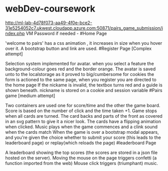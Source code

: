 # webDev-coursework

http://ml-lab-4d78f073-aa49-4f0e-bce2-31e5254052c7.ukwest.cloudapp.azure.com:50871/pairs_game_submission/index.php 
VM Password if needed - #Home Page

'welcome to pairs' has a css animation , it increases in size when you hover over it.
A bootstrap button and link are used.
#Register Page [Complex attempt]

Selection system implemented for avatar. when you select a feature the background-colour goes red and the border orange.
The avatar is saved unto to the localstorage as it proved to big/cumbersome for cookies
the form is actioned to the same page, when you register you are directed to the home page
If the nickame is invalid, the textbox turns red and a guide is shown beneath.
nickname is stored on a cookie and session variable
#Pairs game [medium attempt]

Two containers are used one for score/time and the other the game board.
Score is based on the number of click and the time taken +1. Game stops when all cards are turned.
The card backs and parts of the front as covered in an svg pattern to give it a nicer look.
The cards have a flipping animation when clicked. Music plays when the game commences and a clink sound when the cards match
When the game is over a bootstrap modal appears, and you're given the choice whether to submit your score (this leads to the leaderboard page) or replay(which reloads the page)
#leaderboard Page

A leaderboard showing the top scores (the scores are stored in a json file hosted on the server).
Moving the mouse on the page triggers confetti (a function imported from the web)
Mouse click triggers (triumphant) music.
